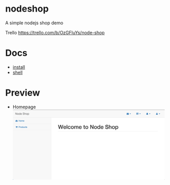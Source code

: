 # nodeshop
A simple nodejs shop demo

Trello https://trello.com/b/OzGFluYs/node-shop

# Docs
- [install](docs/install.md)
- [shell](docs/shell.md)

# Preview

- Homepage
![Homepage](docs/imgs/001-home.png)